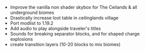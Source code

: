 - Improve the vanilla non shader skybox for The Ceilands & all underground biomes
- Drastically increase loot table in ceilinglands village
- Port modlist to 1.19.2
- Add audio to play alongside traveler's titles
- Sounds for breaking separator blocks, and for shaped charge explosions
- create transition layers (10-20 blocks to mix biomes)
